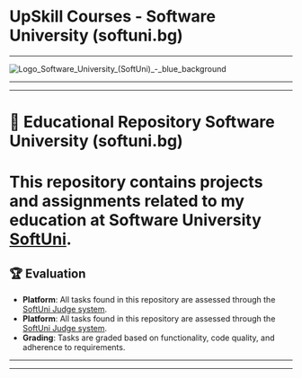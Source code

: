 # UpSkill Courses - Software University (softuni.bg)
------------------------------------------------------------------------------------------------------------------------------------------------------------------------------------




![Logo_Software_University_(SoftUni)_-_blue_background](https://github.com/svetlanasieber/Software-Engineering--Path-SoftUni/assets/135451084/1e3d3eab-9ad9-480e-8993-e5cd4f6bd17a)




------------------------------------------------------------------------------------------------------------------------------------------------------------------------------------- 



-------------------------------------------------------------------------------------------------------------------------------------------------------------------------------------



# 📘 Educational Repository Software University (softuni.bg)




# This repository contains projects and assignments related to my education at Software University [**SoftUni**](https://softuni.bg/).





## 🏆 Evaluation

-  **Platform**: All tasks found in this repository are assessed through the [SoftUni Judge system](https://judge.softuni.org/).
-   **Platform**: All tasks found in this repository are assessed through the [SoftUni Judge system](https://alpha.judge.softuni.org/). 
- **Grading**: Tasks are graded based on functionality, code quality, and adherence to requirements.













-------------------------------------------------------------------------------------------------------------------------------------------------------------------------------------------------------------------------------------------





------------------------------------------------------------------------------------------------------------------------------------------------------------------------------------------------------------------------------------------


